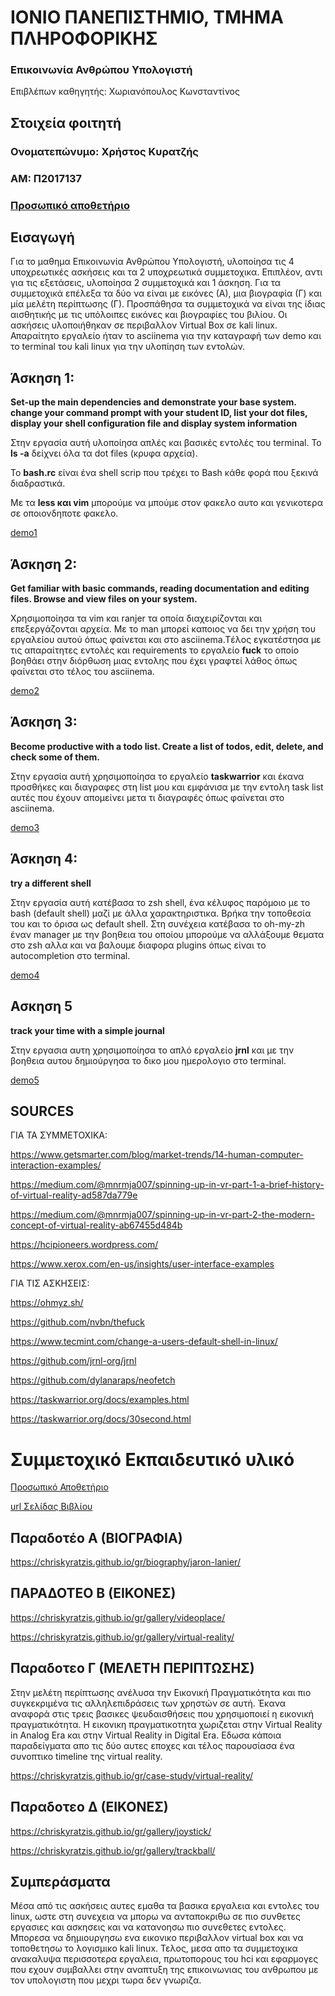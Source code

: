 # ΙΟΝΙΟ ΠΑΝΕΠΙΣΤΗΜΙΟ, ΤΜΗΜΑ ΠΛΗΡΟΦΟΡΙΚΗΣ 

### Επικοινωνία Ανθρώπου Υπολογιστή  
Επιβλέπων καθηγητής: Χωριανόπουλος Κωνσταντίνος 

## Στοιχεία φοιτητή 
### Ονοματεπώνυμο: Χρήστος Κυρατζής 
### ΑΜ: Π2017137

### [Προσωπικό αποθετήριο](https://github.com/chiskyratzis/hci)

## Εισαγωγή

Για το μαθημα Επικοινωνία Ανθρώπου Υπολογιστή, υλοποίησα τις 4 υποχρεωτικές ασκήσεις και τα 2 υποχρεωτικά συμμετοχικα. Επιπλέον, αντι για τις εξετάσεις, υλοποίησα 2 συμμετοχικά και 1 άσκηση. Για τα συμμετοχικά επέλεξα τα δύο να είναι με εικόνες (Α), μια βιογραφία (Γ) και μία μελέτη περίπτωσης (Γ). Προσπάθησα τα συμμετοχικά να είναι της ίδιας αισθητικής με τις υπόλοιπες εικόνες και βιογραφίες του βιλίου. Οι ασκήσεις υλοποιήθηκαν σε περιβαλλον Virtual Box σε kali linux. Απαραίτητο εργαλείο ήταν το asciinema για την καταγραφή των demo και το terminal του kali linux για την υλοπίηση των εντολών.


## Άσκηση 1:

**Set-up the main dependencies and demonstrate your base system. change your command prompt with your student ID, list your dot files, display your shell configuration file and display system information**

Στην εργασία αυτή υλοποίησα απλές και βασικές εντολές του terminal. 
Το **ls -a** δείχνει όλα τα dot files (κρυφα αρχεία).

To **bash.rc** είναι ένα shell scrip που τρέχει το Bash κάθε φορά που ξεκινά διαδραστικά.

Με τα **less και vim** μπορούμε να μπούμε στον φακελο αυτο και γενικοτερα σε οποιονδηποτε φακελο.


[demo1](https://asciinema.org/a/WEpdXPjwTHNGYpzMBKykIkipH)



## Άσκηση 2: 

**Get familiar with basic commands, reading documentation and editing files. Browse and view files on your system.**

Χρησιμοποίησα τα vim και ranjer τα οποία διαχειρίζονται και επεξεργάζονται αρχεία. Mε το man <tool> μπορεί καποιος να δει την χρήση του εργαλείου αυτού όπως φαίνεται και στο asciinema.Tέλος εγκατέστησα με τις απαραίτητες εντολές και requirements το εργαλείο **fuck** το οποίο βοηθάει στην διόρθωση μιας εντολης που έχει γραφτεί λάθος όπως φαίνεται στο τέλος του asciinema.
  
[demo2](https://asciinema.org/a/qk5SDopbCXiVKXJ9ltQvOhe5r)


## Άσκηση 3:

**Become productive with a todo list. Create a list of todos, edit, delete, and check some of them.**

Στην εργασία αυτή χρησιμοποίησα το εργαλείο **taskwarrior** και έκανα προσθήκες και διαγραφες στη list μου και εμφάνισα με την εντολη task list αυτές που έχουν απομείνει μετα τι διαγραφές όπως φαίνεται στο asciinema.

[demo3](https://asciinema.org/a/4rq5N7ftROp2PUBKLAxjOWCQr)


## Άσκηση 4:

**try a different shell**

Στην εργασία αυτή κατέβασα το zsh shell, ένα κέλυφος παρόμοιο με το bash (default shell) μαζί με άλλα χαρακτηριστικα. Βρήκα την τοποθεσία του και το όρισα ως default shell. Στη συνέχεια κατέβασα το oh-my-zh έναν manager με την βοηθεια του οποίου μπορούμε να αλλάξουμε θεματα στο zsh αλλα και να βαλουμε διαφορα plugins όπως είναι το autocompletion στο terminal.

[demo4](https://asciinema.org/a/5KrVJGpuB4A1dv8dL3ns41g2X)


## Ασκηση 5

**track your time with a simple journal**

Στην εργασια αυτη χρησιμοποίησα το απλό εργαλείο **jrnl** και με την βοηθεια αυτου δημιούργησα το δικο μου ημερολογιο στο terminal.



[demo5](https://asciinema.org/a/NTG1IHpGmCjGWkfYvrQeMWEux)


## SOURCES

ΓΙΑ ΤΑ ΣΥΜΜΕΤΟΧΙΚΑ:

https://www.getsmarter.com/blog/market-trends/14-human-computer-interaction-examples/

https://medium.com/@mnrmja007/spinning-up-in-vr-part-1-a-brief-history-of-virtual-reality-ad587da779e

https://medium.com/@mnrmja007/spinning-up-in-vr-part-2-the-modern-concept-of-virtual-reality-ab67455d484b

https://hcipioneers.wordpress.com/

https://www.xerox.com/en-us/insights/user-interface-examples

ΓΙΑ ΤΙΣ ΑΣΚΗΣΕΙΣ:

https://ohmyz.sh/

https://github.com/nvbn/thefuck

https://www.tecmint.com/change-a-users-default-shell-in-linux/

https://github.com/jrnl-org/jrnl

https://github.com/dylanaraps/neofetch

https://taskwarrior.org/docs/examples.html

https://taskwarrior.org/docs/30second.html














# Συμμετοχικό Εκπαιδευτικό υλικό

[Προσωπικό Αποθετήριο](https://github.com/chriskyratzis)

[url Σελίδας Βιβλίου](https://github.com/chriskyratzis/gr)


## Παραδοτέο Α (ΒΙΟΓΡΑΦΙΑ)

https://chriskyratzis.github.io/gr/biography/jaron-lanier/

## ΠΑΡΑΔΟΤΕΟ Β (ΕΙΚΟΝΕΣ)

https://chriskyratzis.github.io/gr/gallery/videoplace/

https://chriskyratzis.github.io/gr/gallery/virtual-reality/

## Παραδοτεο Γ (ΜΕΛΕΤΗ ΠΕΡΙΠΤΩΣΗΣ)

Στην μελέτη περίπτωσης ανέλυσα την Εικονική Πραγματικότητα και πιο συγκεκριμένα τις αλληλεπιδράσεις των χρηστών σε αυτή. Έκανα αναφορά στις τρεις βασικες ψευδαισθήσεις που χρησιμοποιεί η εικονική πραγματικότητα. Η εικονικη πραγματικοτητα χωριζεται στην Virtual Reality in Analog Era και στην Virtual Reality in Digital Era. Εδωσα κάποια παραδείγματα απο τις δύο αυτες εποχες και τέλος παρουσίασα ένα συνοπτικο timeline της virtual reality.

https://chriskyratzis.github.io/gr/case-study/virtual-reality/

## Παραδοτεο Δ (ΕΙΚΟΝΕΣ)

https://chriskyratzis.github.io/gr/gallery/joystick/

https://chriskyratzis.github.io/gr/gallery/trackball/



## Συμπεράσματα 

Μέσα από τις ασκήσεις αυτες εμαθα τα βασικα εργαλεια και εντολες του linux, ωστε στη συνεχεια να μπορω να ανταποκριθω σε πιο συνθετες εργασιες και ασκησεις και να κατανοησω πιο συνεθετες εντολες. Μπορεσα να δημιουργησω ενα εικονικο περιβαλλον virtual box και να τοποθετησω το λογισμικο kali linux. Τελος, μεσα απο τα συμμετοχικα ανακαλυψα περισσοτερα εργαλεια, πρωτοπορους του hci και εφαρμογες που εχουν συμβαλλει στην αναπτυξη της επικοινωνιας του ανθρωπου με τον υπολογιστη που μεχρι τωρα δεν γνωριζα.


